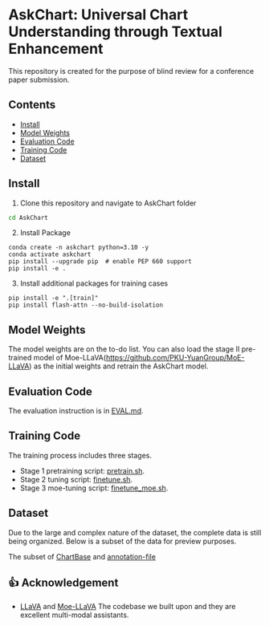 # AskChart: Universal Chart Understanding through Textual Enhancement
This repository is created for the purpose of blind review for a conference paper submission. 
## Contents
- [Install](#install)
- [Model Weights](#model-weights)
- [Evaluation Code](#evaluation-code)
- [Training Code ](#training-code)
- [Dataset](#dataset)

## Install
1. Clone this repository and navigate to AskChart folder
```bash
cd AskChart
```

2. Install Package
```Shell
conda create -n askchart python=3.10 -y
conda activate askchart
pip install --upgrade pip  # enable PEP 660 support
pip install -e .
```

3. Install additional packages for training cases
```Shell
pip install -e ".[train]"
pip install flash-attn --no-build-isolation
```

## Model Weights
The model weights are on the to-do list. You can also load the stage II pre-trained model of Moe-LLaVA(https://github.com/PKU-YuanGroup/MoE-LLaVA) as the initial weights and retrain the AskChart model.

## Evaluation Code
The evaluation instruction is in [EVAL.md](docs/EVAL.md).

## Training Code
The training process includes three stages.

- Stage 1 pretraining script: [pretrain.sh](https://github.com/anonymousAskchart/AskChart/tree/main/scripts/v1/phi2/pretrain.sh). 
- Stage 2 tuning script: [finetune.sh](https://github.com/anonymousAskchart/AskChart/tree/main/scripts/v1/phi2/finetune.sh).
- Stage 3 moe-tuning script: [finetune_moe.sh](https://github.com/anonymousAskchart/AskChart/tree/main/scripts/v1/phi2/finetune_moe.sh).

## Dataset
Due to the large and complex nature of the dataset, the complete data is still being organized. Below is a subset of the data for preview purposes.

The subset of [ChartBase](https://drive.google.com/file/d/1IKL8-DMTbZko1z5TBNJaxknJ1B3pmyL-/view?usp=sharing) and [annotation-file](https://drive.google.com/file/d/1oD7VliLDGfJqtXPrrlJYsYeJvWzsmZEP/view?usp=sharing)

## 👍 Acknowledgement
* [LLaVA](https://github.com/haotian-liu/LLaVA) and [Moe-LLaVA](https://github.com/PKU-YuanGroup/MoE-LLaVA) The codebase we built upon and they are excellent multi-modal assistants.